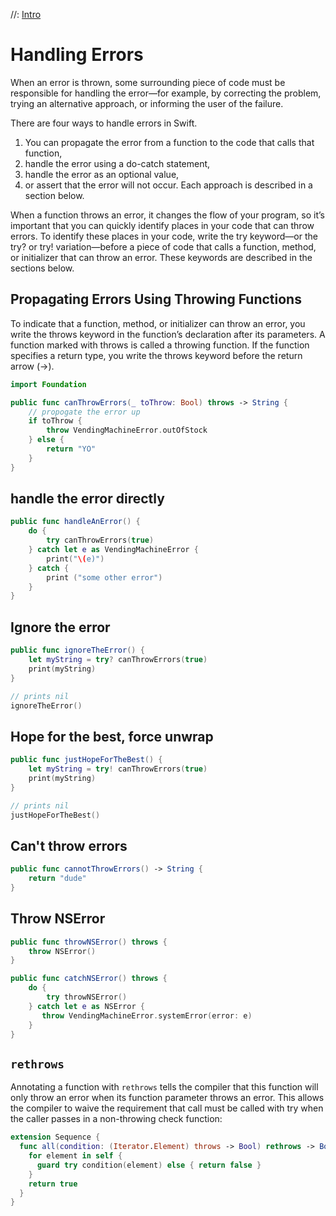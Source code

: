 //: [Intro](@previous)


# Handling Errors

 When an error is thrown, some surrounding piece of code must be responsible for handling the error—for example, by correcting the problem, trying an alternative approach, or informing the user of the failure.

 There are four ways to handle errors in Swift.

 1. You can propagate the error from a function to the code that calls that function,
 1. handle the error using a do-catch statement,
 1. handle the error as an optional value,
 1. or assert that the error will not occur. Each approach is described in a section below.

 When a function throws an error, it changes the flow of your program, so it’s important that you can quickly identify places in your code that can throw errors. To identify these places in your code, write the try keyword—or the try? or try! variation—before a piece of code that calls a function, method, or initializer that can throw an error. These keywords are described in the sections below.


## Propagating Errors Using Throwing Functions

To indicate that a function, method, or initializer can throw an error, you write the throws keyword in the function’s declaration after its parameters. A function marked with throws is called a throwing function. If the function specifies a return type, you write the throws keyword before the return arrow (->).


```swift
import Foundation

public func canThrowErrors(_ toThrow: Bool) throws -> String {
    // propogate the error up
    if toThrow {
        throw VendingMachineError.outOfStock
    } else {
        return "YO"
    }
}
```

## handle the error directly

```swift
public func handleAnError() {
    do {
        try canThrowErrors(true)
    } catch let e as VendingMachineError {
        print("\(e)")
    } catch {
        print ("some other error")
    }
}
```

## Ignore the error
```swift
public func ignoreTheError() {
    let myString = try? canThrowErrors(true)
    print(myString)
}

// prints nil
ignoreTheError()
```

## Hope for the best, force unwrap
```swift
public func justHopeForTheBest() {
    let myString = try! canThrowErrors(true)
    print(myString)
}

// prints nil
justHopeForTheBest()
```

## Can't throw errors
```swift
public func cannotThrowErrors() -> String {
    return "dude"
}
```

## Throw NSError
```swift
public func throwNSError() throws {
    throw NSError()
}

public func catchNSError() throws {
    do {
        try throwNSError()
    } catch let e as NSError {
       throw VendingMachineError.systemError(error: e)
    }
}
```

## `rethrows`

Annotating a function with `rethrows` tells the compiler that this function will only throw an error when its function parameter throws an error. This allows the compiler to waive the requirement that call must be called with try when the caller passes in a non-throwing check function:

```swift
extension Sequence {
  func all(condition: (Iterator.Element) throws -> Bool) rethrows -> Bool {
    for element in self {
      guard try condition(element) else { return false }
    }
    return true
  }
}
```
